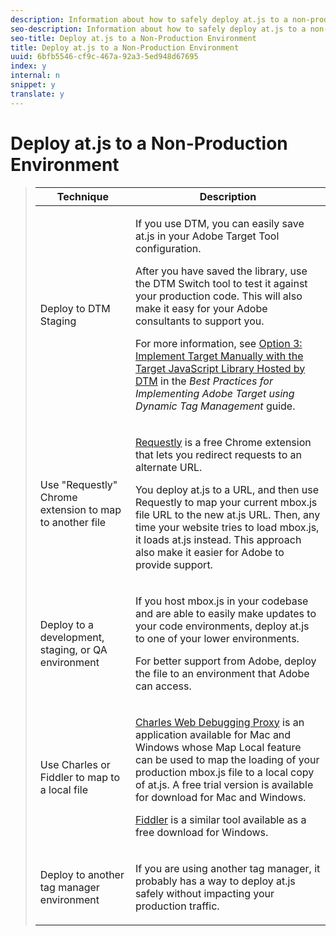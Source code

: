 ```yaml
---
description: Information about how to safely deploy at.js to a non-production environment.
seo-description: Information about how to safely deploy at.js to a non-production environment.
seo-title: Deploy at.js to a Non-Production Environment
title: Deploy at.js to a Non-Production Environment
uuid: 6bfb5546-cf9c-467a-92a3-5ed948d67695
index: y
internal: n
snippet: y
translate: y
---
```


# Deploy at.js to a Non-Production Environment




><table id="table_D7E62869F2B040DD8E7DDF1A1F1BCC37"> 
 <thead> 
  <tr> 
   <th colname="col1" class="entry"> Technique </th> 
   <th colname="col2" class="entry"> Description </th> 
  </tr>
 </thead>
 <tbody> 
  <tr> 
   <td colname="col1"> Deploy to DTM Staging </td> 
   <td colname="col2"> <p>If you use DTM, you can easily save <span class="filepath"> at.js</span> in your Adobe Target Tool configuration. </p> <p>After you have saved the library, use the DTM Switch tool to test it against your production code. This will also make it easy for your Adobe consultants to support you. </p> <p>For more information, see <a href="https://marketing.adobe.com/resources/help/en_US/dtm/target/t_implementing-target-manually-js-hosted-dtm.html" format="html" scope="external"> Option 3: Implement Target Manually with the Target JavaScript Library Hosted by DTM</a> in the <i>Best Practices for Implementing Adobe Target using Dynamic Tag Management </i>guide. </p> </td> 
  </tr> 
  <tr> 
   <td colname="col1"> Use "Requestly" Chrome extension to map to another file </td> 
   <td colname="col2"> <p> <a href="https://chrome.google.com/webstore/detail/requestly/mdnleldcmiljblolnjhpnblkcekpdkpa?hl=en" scope="external" format="http"> Requestly</a> is a free Chrome extension that lets you redirect requests to an alternate URL. </p> <p>You deploy <span class="filepath"> at.js</span> to a URL, and then use Requestly to map your current <span class="filepath"> mbox.js</span> file URL to the new <span class="filepath"> at.js</span> URL. Then, any time your website tries to load <span class="filepath"> mbox.js</span>, it loads <span class="filepath"> at.js</span> instead. This approach also make it easier for Adobe to provide support. </p> </td> 
  </tr> 
  <tr> 
   <td colname="col1"> Deploy to a development, staging, or QA environment </td> 
   <td colname="col2"> <p>If you host <span class="filepath"> mbox.js</span> in your codebase and are able to easily make updates to your code environments, deploy <span class="filepath"> at.js</span> to one of your lower environments. </p> <p>For better support from Adobe, deploy the file to an environment that Adobe can access. </p> </td> 
  </tr> 
  <tr> 
   <td colname="col1"> Use Charles or Fiddler to map to a local file </td> 
   <td colname="col2"> <p> <a href="http://www.charlesproxy.com/" scope="external" format="http"> Charles Web Debugging Proxy</a> is an application available for Mac and Windows whose Map Local feature can be used to map the loading of your production <span class="filepath"> mbox.js</span> file to a local copy of <span class="filepath"> at.js</span>. A free trial version is available for download for Mac and Windows. </p> <p><a href="http://www.telerik.com/fiddler" scope="external" format="http"> Fiddler</a> is a similar tool available as a free download for Windows. </p> </td> 
  </tr> 
  <tr> 
   <td colname="col1"> Deploy to another tag manager environment </td> 
   <td colname="col2"> <p>If you are using another tag manager, it probably has a way to deploy <span class="filepath"> at.js</span> safely without impacting your production traffic. </p> </td> 
  </tr> 
 </tbody> 
</table>

